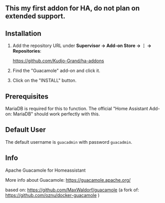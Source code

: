 ## This my first addon for HA, do not plan on extended support.



## Installation
1. Add the repository URL under **Supervisor → Add-on Store → ⋮ → Repositories**:

    https://github.com/Kudjo-Grand/ha-addons
2. Find the "Guacamole" add-on and click it.
3. Click on the "INSTALL" button.


## Prerequisites

MariaDB is required for this to function. The official "Home Assistant Add-on: MariaDB" should work perfectly with this.

## Default User

The default username is `guacadmin` with password `guacadmin`.


## Info

Apache Guacamole for Homeassistant

More info about Guacamole: https://guacamole.apache.org/

based on: https://github.com/MaxWaldorf/guacamole (a fork of: https://github.com/oznu/docker-guacamole )
